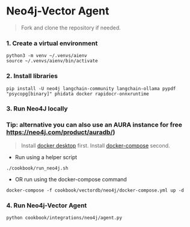 # Neo4j-Vector Agent

> Fork and clone the repository if needed.

### 1. Create a virtual environment

```shell
python3 -m venv ~/.venvs/aienv
source ~/.venvs/aienv/bin/activate
```

### 2. Install libraries

```shell
pip install -U neo4j langchain-community langchain-ollama pypdf "psycopg[binary]" phidata docker rapidocr-onnxruntime
```

### 3. Run Neo4J locally
### Tip: alternative you can also use an AURA instance for free https://neo4j.com/product/auradb/)

> Install [docker desktop](https://docs.docker.com/desktop/install/) first.
> Install [docker-compose](https://docs.docker.com/compose/install/) second.

- Run using a helper script

```shell
./cookbook/run_neo4j.sh
```

- OR run using the docker-compose command

```shell
docker-compose -f cookbook/vectordb/neo4j/docker-compose.yml up -d
```

### 4. Run Neo4j-Vector Agent

```shell
python cookbook/integrations/neo4j/agent.py
```

